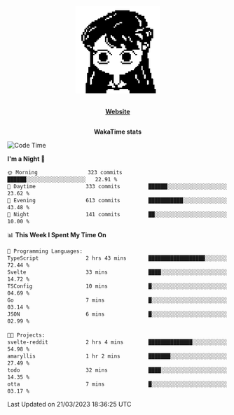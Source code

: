 ##

<p align="center">
  <img src="./person.gif" />
</p>

##

<div align="center">
  <p>
    <strong>
    <a href='https://domm.me'>Website</a>
    </strong>
  </p>
</div>

##

<div align="center">
  <p>
    <strong>
    WakaTime stats
    </strong>
  </p>
</div>

<!--START_SECTION:waka-->
![Code Time](http://img.shields.io/badge/Code%20Time-59%20hrs%2014%20mins-blue)

**I'm a Night 🦉** 

```text
🌞 Morning                323 commits         ██████░░░░░░░░░░░░░░░░░░░   22.91 % 
🌆 Daytime                333 commits         ██████░░░░░░░░░░░░░░░░░░░   23.62 % 
🌃 Evening                613 commits         ███████████░░░░░░░░░░░░░░   43.48 % 
🌙 Night                  141 commits         ██░░░░░░░░░░░░░░░░░░░░░░░   10.00 % 
```


📊 **This Week I Spent My Time On** 

```text
💬 Programming Languages: 
TypeScript               2 hrs 43 mins       ██████████████████░░░░░░░   72.44 % 
Svelte                   33 mins             ████░░░░░░░░░░░░░░░░░░░░░   14.72 % 
TSConfig                 10 mins             █░░░░░░░░░░░░░░░░░░░░░░░░   04.69 % 
Go                       7 mins              █░░░░░░░░░░░░░░░░░░░░░░░░   03.14 % 
JSON                     6 mins              █░░░░░░░░░░░░░░░░░░░░░░░░   02.99 % 

🐱‍💻 Projects: 
svelte-reddit            2 hrs 4 mins        ██████████████░░░░░░░░░░░   54.98 % 
amaryllis                1 hr 2 mins         ███████░░░░░░░░░░░░░░░░░░   27.49 % 
todo                     32 mins             ████░░░░░░░░░░░░░░░░░░░░░   14.35 % 
otta                     7 mins              █░░░░░░░░░░░░░░░░░░░░░░░░   03.17 % 
```


 Last Updated on 21/03/2023 18:36:25 UTC
<!--END_SECTION:waka-->

